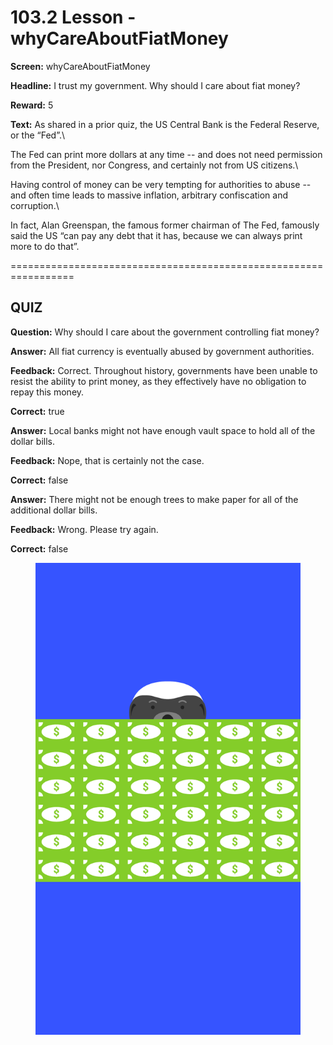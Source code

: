 # 103.2 Lesson - whyCareAboutFiatMoney

**Screen:** whyCareAboutFiatMoney

**Headline:** I trust my government. Why should I care about fiat money?

**Reward:** 5

**Text:** As shared in a prior quiz, the US Central Bank is the Federal Reserve, or the “Fed”.\


The Fed can print more dollars at any time -- and does not need permission from the President, nor Congress, and certainly not from US citizens.\


Having control of money can be very tempting for authorities to abuse -- and often time leads to massive inflation, arbitrary confiscation and corruption.\


In fact, Alan Greenspan, the famous former chairman of The Fed, famously said the US “can pay any debt that it has, because we can always print more to do that”.


=================================================================

## QUIZ

**Question:** Why should I care about the government controlling fiat money?


**Answer:** All fiat currency is eventually abused by government authorities.

**Feedback:** Correct. Throughout history, governments have been unable to resist the ability to print money, as they effectively have no obligation to repay this money.

**Correct:** true

**Answer:** Local banks might not have enough vault space to hold all of the dollar bills.

**Feedback:** Nope, that is certainly not the case.

**Correct:** false

**Answer:** There might not be enough trees to make paper for all of the additional dollar bills.

**Feedback:** Wrong. Please try again.

**Correct:** false


<figure><img src="../.gitbook/assets/image (18).png" alt=""><figcaption></figcaption></figure>


